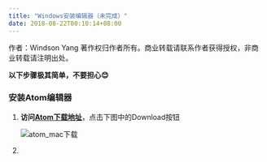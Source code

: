 ```yaml
---
title: "Windows安装编辑器（未完成）"
date: 2018-08-22T00:10:14+08:00
---
```


作者：Windson Yang
著作权归作者所有。商业转载请联系作者获得授权，非商业转载请注明出处。

**以下步骤极其简单，不要担心😊**

### 安装Atom编辑器
1. **访问[Atom下载地址](https://atom.io/)**，点击下图中的Download按钮

    ![atom_mac下载]()

2.

